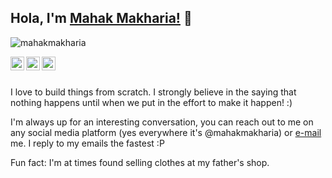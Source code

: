 ## Hola, I'm [Mahak Makharia!](https://mahakmakharia.com) 👋

<p align="left"> <img src="https://komarev.com/ghpvc/?username=mahakmakharia&label=Views&color=blue&style=plastic" alt="mahakmakharia" /> </p>

<a href="https://twitter.com/mahakmakharia">
  <img align="left" alt="Mahak's Twitter" width="22px" src="https://cdn.jsdelivr.net/npm/simple-icons@v3/icons/twitter.svg" />
</a>
<a href="https://linkedin.com/in/mahakmakharia">
  <img align="left" alt="Pawan'sMahak's Linkdein" width="22px" src="https://cdn.jsdelivr.net/npm/simple-icons@v3/icons/linkedin.svg" />
</a>
<a href="https://instagram.com/mahakmakharia/">
  <img align="left" alt="Mahak's Instagram" width="22px" src="https://cdn.jsdelivr.net/npm/simple-icons@v3/icons/instagram.svg" />
</a>

<br/>
<br/>



I love to build things from scratch. I strongly believe in the saying that nothing happens until when we put in the effort to make it happen! :)

I'm always up for an interesting conversation, you can reach out to me on any social media platform (yes everywhere it's @mahakmakharia) or [e-mail](mailto:makhariamahak@gmail.com) me. I reply to my emails the fastest :P

Fun fact: I'm at times found selling clothes at my father's shop. 
  
